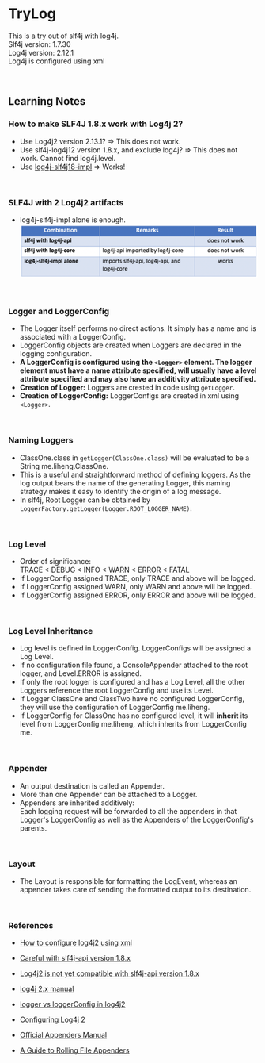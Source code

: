 # TryLog

This is a try out of slf4j with log4j.  
Slf4j version: 1.7.30  
Log4j version: 2.12.1  
Log4j is configured using xml  

&nbsp;

## Learning Notes

### How to make SLF4J 1.8.x work with Log4j 2? ###
* Use Log4j2 version 2.13.1? => This does not work. 
* Use slf4j-log4j12 version 1.8.x, and exclude log4j? => This does not work. Cannot find log4j.level.
* Use [log4j-slf4j18-impl](https://logging.apache.org/log4j/2.0/log4j-slf4j-impl/index.html) => Works!

&nbsp;

### SLF4J with 2 Log4j2 artifacts ###
* log4j-slf4j-impl alone is enough.  
![slf4j-log4j.png](./images/slf4j-log4j.png)

&nbsp;

### Logger and LoggerConfig ###
* The Logger itself performs no direct actions. It simply has a name and is associated with a LoggerConfig. 
* LoggerConfig objects are created when Loggers are declared in the logging configuration.
* **A LoggerConfig is configured using the `<Logger>` element. The logger element must have a name attribute specified, will usually have a level attribute specified and may also have an additivity attribute specified.**
* **Creation of Logger:**  Loggers are crested in code using `getLogger`. 
* **Creation of LoggerConfig:** LoggerConfigs are created in xml using `<Logger>`. 

&nbsp;

### Naming Loggers ###
* ClassOne.class in `getLogger(ClassOne.class)` will be evaluated to be a String me.liheng.ClassOne.
* This is a useful and straightforward method of defining loggers. 
As the log output bears the name of the generating Logger, this naming strategy makes it easy to identify the origin of a log message.
* In slf4j, Root Logger can be obtained by `LoggerFactory.getLogger(Logger.ROOT_LOGGER_NAME)`. 

&nbsp;

### Log Level ###
* Order of significance:  
TRACE < DEBUG < INFO < WARN < ERROR < FATAL
* If LoggerConfig assigned TRACE, only TRACE and above will be logged. 
* If LoggerConfig assigned WARN, only WARN and above will be logged. 
* If LoggerConfig assigned ERROR, only ERROR and above will be logged. 

&nbsp;

### Log Level Inheritance ###
* Log level is defined in LoggerConfig. LoggerConfigs will be assigned a Log Level. 
* If no configuration file found, a ConsoleAppender attached to the root logger, and Level.ERROR is assigned.
* If only the root logger is configured and has a Log Level, all the other Loggers reference the root LoggerConfig and use its Level.
* If Logger ClassOne and ClassTwo have no configured LoggerConfig, they will use the configuration of LoggerConfig me.liheng.
* If LoggerConfig for ClassOne has no configured level, it will **inherit** its level from LoggerConfig me.liheng, which inherits from LoggerConfig me.

&nbsp;

### Appender ###
* An output destination is called an Appender.
* More than one Appender can be attached to a Logger.
* Appenders are inherited additively:  
Each logging request will be forwarded to all the appenders in that Logger's LoggerConfig as well as the Appenders of the LoggerConfig's parents.

&nbsp;


### Layout ### 
* The Layout is responsible for formatting the LogEvent, whereas an appender takes care of sending the formatted output to its destination. 

&nbsp;

### References ###
* [How to configure log4j2 using xml](https://mkyong.com/logging/log4j2-xml-example/)
* [Careful with slf4j-api version 1.8.x](http://www.slf4j.org/codes.html)
* [Log4j2 is not yet compatible with slf4j-api version 1.8.x](https://stackoverflow.com/questions/48829612/using-log4j2-10-and-slf4j-api-1-8-in-osgi-eclipse)
* [log4j 2.x manual](https://logging.apache.org/log4j/2.x/manual/architecture.html)
* [logger vs loggerConfig in log4j2](https://stackoverflow.com/questions/56093098/understanding-the-difference-between-logger-and-loggerconfig-in-log4j2)
* [Configuring Log4j 2](https://logging.apache.org/log4j/2.x/manual/configuration.html)


* [Official Appenders Manual](https://logging.apache.org/log4j/2.x/manual/appenders.html)
* [A Guide to Rolling File Appenders](https://www.baeldung.com/java-logging-rolling-file-appenders)

